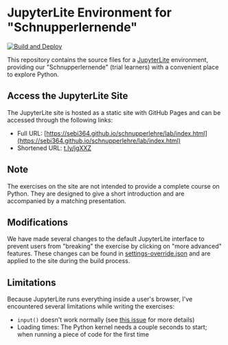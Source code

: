 # JupyterLite Environment for "Schnupperlernende"
[![Build and Deploy](https://github.com/sebi364/schnupperlehre/actions/workflows/deploy.yml/badge.svg?branch=main)](https://github.com/sebi364/schnupperlehre/actions/workflows/deploy.yml)

This repository contains the source files for a [JupyterLite](https://github.com/jupyterlite) environment, providing our "Schnupperlernende" (trial learners) with a convenient place to explore Python.

## Access the JupyterLite Site
The JupyterLite site is hosted as a static site with GitHub Pages and can be accessed through the following links:
* Full URL: [https://sebi364.github.io/schnupperlehre/lab/index.html](https://sebi364.github.io/schnupperlehre/lab/index.html)
* Shortened URL: [t.ly/jgXXZ](https://t.ly/jgXXZ)

## Note
The exercises on the site are not intended to provide a complete course on Python. They are designed to give a short introduction and are accompanied by a matching presentation.

## Modifications
We have made several changes to the default JupyterLite interface to prevent users from "breaking" the exercise by clicking on "more advanced" features. These changes can be found in [settings-override.json](/patches/settings-override.json) and are applied to the site during the build process.

## Limitations
Because JupyterLite runs everything inside a user's browser, I've encountered several limitations while writing the exercises:
* `input()` doesn't work normally (see [this issue](https://github.com/jupyterlite/jupyterlite/issues/275) for more details)
* Loading times: The Python kernel needs a couple seconds to start; when running a piece of code for the first time
